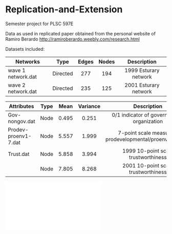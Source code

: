 # Replication-and-Extension
Semester project for PLSC 597E

Data as used in replicated paper obtained from the personal website of Ramiro Berardo http://ramiroberardo.weebly.com/research.html

Datasets included:

| Networks             | Type           | Edges   | Nodes    | Description                           
| -------------        |:--------:      | :-----: | :-----:  | :------------:                        
| wave 1 network.dat   | Directed       | 277     | 194      | 1999 Esturary network
| wave 2 network.dat   | Directed       | 235     | 125      | 2001 Esturary network
  
| Attributes           | Type           | Mean    | Variance | Description   
| -------------        |:--------:      | :-----: | :-----:  | :------------:  
| Gov-nongov.dat       | Node           | 0.495   | 0.251    | 0/1 indicator of governmental organization  
| Prodev-proenv1-7.dat | Node           | 5.557   | 1.999    | 7-point scale measuring prodevelopmental/proenviromental  
| Trust.dat            | Node           | 5.858   | 3.994    | 1999 10-point scale trustworthiness
|                      | Node           | 7.805   | 8.268    | 2001 10-point scale trustworthiness

![wiki-Vote Visualization](visuals/wikiPlot.pdf)
